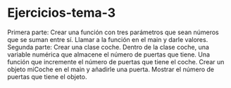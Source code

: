 # Ejercicios-tema-3
Primera parte:  Crear una función con tres parámetros que sean números que se suman entre sí.  Llamar a la función en el main y darle valores.  Segunda parte:  Crear una clase coche.  Dentro de la clase coche, una variable numérica que almacene el número de puertas que tiene.  Una función que incremente el número de puertas que tiene el coche.  Crear un objeto miCoche en el main y añadirle una puerta.  Mostrar el número de puertas que tiene el objeto.
